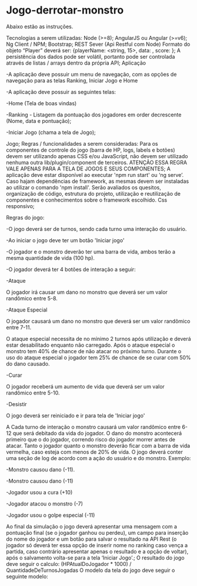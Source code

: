 # Jogo-derrotar-monstro

Abaixo estão as instruções.

Tecnologias a serem utilizadas:
Node (>=8);
AngularJS ou Angular (>=v6);
Ng Client / NPM;
Bootstrap;
REST Sever (Api Restful com Node)
Formato do objeto “Player” deverá ser:
{playerName: <string, 15>, data: <timestamp>, score: <int>};
A persistência dos dados pode ser volátil, portanto pode ser controlada através de listas / arrays dentro da própria API;
Aplicação
 

 -A aplicação deve possuir um menu de navegação, com as opções de navegação para as telas Ranking, Iniciar Jogo e Home

 -A aplicação deve possuir as seguintes telas:

 -Home (Tela de boas vindas)

 -Ranking - Listagem da pontuação dos jogadores em order decrescente (Nome, data e pontuação);

 -Iniciar Jogo (chama a tela de Jogo);

 Jogo;
Regras / funcionalidades a serem consideradas:
Para os componentes de controle do jogo (barra de HP, logs, labels e botões) devem ser utilizando apenas CSS e/ou JavaScript, não devem ser utilizado nenhuma outra lib/plugin/component de terceiros. ATENÇÃO ESSA REGRA VALE APENAS PARA A TELA DE JOGOS E SEUS COMPONENTES;
A aplicação deve estar disponível ao executar 'npm run start' ou ‘ng serve’.
Caso hajam dependências de framework, as mesmas devem ser instaladas ao utilizar o comando 'npm install'. 
Serão avaliados os quesitos, organização de código, estrutura do projeto, utilização e reutilização de componentes e conhecimentos sobre o framework escolhido.
Css responsivo;
 
Regras do jogo:
 

 -O jogo deverá ser de turnos, sendo cada turno uma interação do usuário.

 -Ao iniciar o jogo deve ter um botão 'Iniciar jogo'

 -O jogador e o monstro deverão ter uma barra de vida, ambos terão a mesma quantidade de vida (100 hp).

 -O jogador deverá ter 4 botões de interação a seguir:

 -Ataque
 
O jogador irá causar um dano no monstro que deverá ser um valor randômico entre 5-8.

 -Ataque Especial
 
 O jogador causará um dano no monstro que deverá ser um valor randômico entre 7-11.

 O ataque especial necessita de no mínimo 2 turnos após utilização e deverá estar desabilitado enquanto não carregado.
Após o ataque especial o monstro tem 40% de chance de não atacar no próximo turno.
Durante o uso do ataque especial o jogador tem 25% de chance de se curar com 50% do dano causado.

 -Curar

 O jogador receberá um aumento de vida que deverá ser um valor randômico entre 5-10.

 -Desistir

 O jogo deverá ser reiniciado e ir para tela de 'Iniciar jogo'

 A Cada turno de interação o monstro causará um valor randômico entre 6-12 que será debitado da vida do jogador.
O dano do monstro acontecerá primeiro que o do jogador, correndo risco do jogador morrer antes de atacar.
Tanto o jogador quanto o monstro deverão ficar com a barra de vida vermelha, caso esteja com menos de 20% de vida.
O jogo deverá conter uma seção de log de acordo com a ação do usuário e do monstro.
Exemplo:
 

 -Monstro causou dano (-11).

 -Monstro causou dano (-11)

 -Jogador usou a cura (+10)

 -Jogador atacou o monstro (-7)

 -Jogador usou o golpe especial (-11)

 Ao final da simulação o jogo deverá apresentar uma mensagem com a pontuação final (se o jogador ganhou ou perdeu), um campo para inserção do nome do jogador e um botão para salvar o resultado na API Rest (o jogador só deverá ter essa opção de inserir nome no ranking caso vença a partida, caso contrário apresentar apenas o resultado e a opção de voltar), após o salvamento volta-se para a tela ‘Iniciar Jogo’.;
O resultado do jogo deve seguir o calculo: (HPAtualDoJogador * 1000) / QuantidadeDeTurnosJogadas
O modelo da tela do jogo deve seguir o seguinte modelo:

